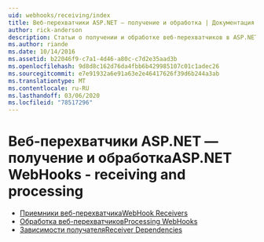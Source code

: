```yaml
---
uid: webhooks/receiving/index
title: Веб-перехватчики ASP.NET — получение и обработка | Документация Майкрософт
author: rick-anderson
description: Статьи о получении и обработке веб-перехватчиков в ASP.NET
ms.author: riande
ms.date: 10/14/2016
ms.assetid: b22046f9-c7a1-4d46-a80c-c7d2e35aad3b
ms.openlocfilehash: 9d8d8c162d76da4fbb6b429985107c01c1adec26
ms.sourcegitcommit: e7e91932a6e91a63e2e46417626f39d6b244a3ab
ms.translationtype: MT
ms.contentlocale: ru-RU
ms.lasthandoff: 03/06/2020
ms.locfileid: "78517296"
---
```

# <a name="aspnet-webhooks---receiving-and-processing"></a><span data-ttu-id="e47da-103">Веб-перехватчики ASP.NET — получение и обработка</span><span class="sxs-lookup"><span data-stu-id="e47da-103">ASP.NET WebHooks - receiving and processing</span></span>

* [<span data-ttu-id="e47da-104">Приемники веб-перехватчика</span><span class="sxs-lookup"><span data-stu-id="e47da-104">WebHook Receivers</span></span>](receivers.md)
* [<span data-ttu-id="e47da-105">Обработка веб-перехватчиков</span><span class="sxs-lookup"><span data-stu-id="e47da-105">Processing WebHooks</span></span>](handlers.md)
* [<span data-ttu-id="e47da-106">Зависимости получателя</span><span class="sxs-lookup"><span data-stu-id="e47da-106">Receiver Dependencies</span></span>](dependencies.md)
